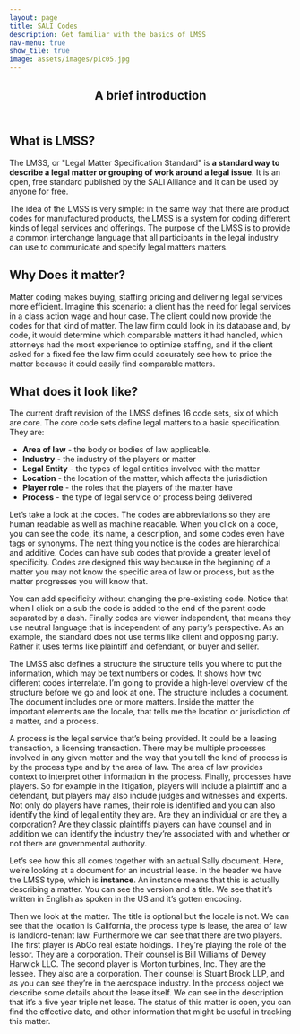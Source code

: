```yaml
---
layout: page
title: SALI Codes
description: Get familiar with the basics of LMSS
nav-menu: true
show_tile: true
image: assets/images/pic05.jpg
---
```


<!-- Main -->
<div id="main" class="alt">
	<!-- One -->
	<section>
		<header class="major">
			<h1>A brief introduction</h1>
		</header>
		<h2 id="content">What is LMSS?</h2>
		<p>
			The LMSS, or "Legal Matter Specification Standard" is <b>a standard way to describe a legal matter or grouping of work around a legal issue</b>. It is an open, free standard published by the SALI Alliance and it can be used by anyone for free.
		</p>
		<p>
			The idea of the LMSS is very simple: in the same way that there are product codes for manufactured products, the LMSS is a system for coding different kinds of legal services and offerings. The purpose of the LMSS is to provide a common interchange language that all participants in the legal industry can use to communicate and specify legal matters matters.
		</p>
		<h2 id="content">Why Does it matter?</h2>
		<p>
			Matter coding makes buying, staffing pricing and delivering legal services more efficient. Imagine this scenario: a client has the need for legal services in a class action wage and hour case. The client could now provide the codes for that kind of matter. The law firm could look in its database and, by code, it would determine which comparable matters it had handled, which attorneys had the most experience to optimize staffing, and if the client asked for a fixed fee the law firm could accurately see how to price the matter because it could easily find comparable matters.
		</p>
		<h2 id="content">What does it look like?</h2>
		<p>The current draft revision of the LMSS defines 16 code sets, six of which are core. The core code sets define legal matters to a basic specification. They are:</p>
		<ul>
			<li><b>Area of law</b> - the body or bodies of law applicable.</li>
			<li><b>Industry</b> - the industry of the players or matter</li>
			<li><b>Legal Entity</b> - the types of legal entities involved with the matter </li>
			<li><b>Location</b> - the location of the matter, which affects the jurisdiction</li>
			<li><b>Player role</b> - the roles that the players of the matter have </li>
			<li><b>Process</b> - the type of legal service or process being delivered</li>
		</ul>
		<p>
			Let’s take a look at the codes. The codes are abbreviations so they are human readable as well as machine readable. When you click on a code, you can see the code, it’s name, a description, and some codes even have tags or synonyms. The next thing you notice is the codes are hierarchical and additive. Codes can have sub codes that provide a greater level of specificity. Codes are designed this way because in the beginning of a matter you may not know the specific area of law or process, but as the matter progresses you will know that. 
		</p>
		<p>
			You can add specificity without changing the pre-existing code. Notice that when I click on a sub the code is added to the end of the parent code separated by a dash. Finally codes are viewer independent, that means they use neutral language that is independent of any party’s perspective. As an example, the standard does not use terms like client and opposing party. Rather it uses terms like plaintiff and defendant, or buyer and seller.
		</p>
		<p>
			The LMSS also defines a structure the structure tells you where to put the information, which may be text numbers or codes. It shows how two different codes interrelate. I’m going to provide a high-level overview of the structure before we go and look at one. The structure includes a document. The document includes one or more matters. Inside the matter the important elements are the locale, that tells me the location or jurisdiction of a matter, and a process. 
		</p>
		<p>
			A process is the legal service that’s being provided. It could be a leasing transaction, a licensing transaction. There may be multiple processes involved in any given matter and the way that you tell the kind of process is by the process type and by the area of law. The area of law provides context to interpret other information in the process. Finally, processes have players. So for example in the litigation, players will include a plaintiff and a defendant, but players may also include judges and witnesses and experts. Not only do players have names, their role is identified and you can also identify the kind of legal entity they are. Are they an individual or are they a corporation? Are they classic plaintiffs players can have counsel and in addition we can identify the industry they’re associated with and whether or not there are governmental authority.
		</p>
		<p> 
			Let’s see how this all comes together with an actual Sally document. Here, we’re looking at a document for an industrial lease. In the header we have the LMSS type, which is <b>instance</b>. An instance means that this is actually describing a matter. You can see the version and a title. We see that it’s written in English as spoken in the US and it’s gotten encoding. 
		</p>
		<p>
			Then we look at the matter. The title is optional but the locale is not. We can see that the location is California, the process type is lease, the area of law is landlord-tenant law. Furthermore we can see that there are two players. The first player is AbCo real estate holdings. They’re playing the role of the lessor. They are a corporation. Their counsel is Bill Williams of Dewey Harwick LLC. The second player is Morton turbines, Inc. They are the lessee. They also are a corporation. Their counsel is Stuart Brock LLP, and as you can see they’re in the aerospace industry. In the process object we describe some details about the lease itself. We can see in the description that it’s a five year triple net lease. The status of this matter is open, you can find the effective date, and other information that might be useful in tracking this matter.
		</p>
	</section>
</div>